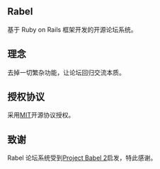 ## Rabel

基于 Ruby on Rails 框架开发的开源论坛系统。

## 理念

去掉一切繁杂功能，让论坛回归交流本质。

## 授权协议

采用[MIT](http://opensource.org/licenses/MIT)开源协议授权。

## 致谢

Rabel 论坛系统受到[Project Babel 2](https://github.com/livid/v2ex)启发，特此感谢。

